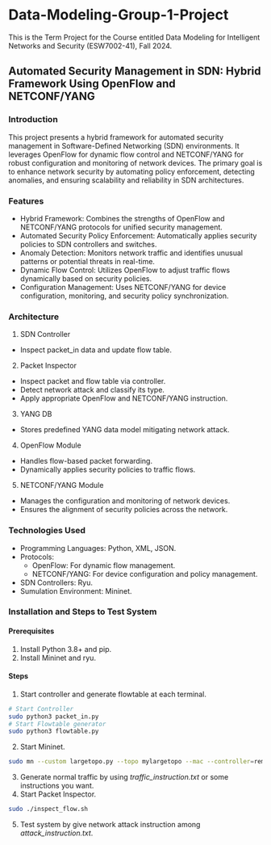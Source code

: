 # Data-Modeling-Group-1-Project
This is the Term Project for the Course entitled Data Modeling for Intelligent Networks and Security (ESW7002-41), Fall 2024.


## Automated Security Management in SDN: Hybrid Framework Using OpenFlow and NETCONF/YANG
### Introduction
This project presents a hybrid framework for automated security management in Software-Defined Networking (SDN) environments. It leverages OpenFlow for dynamic flow control and NETCONF/YANG for robust configuration and monitoring of network devices. The primary goal is to enhance network security by automating policy enforcement, detecting anomalies, and ensuring scalability and reliability in SDN architectures.

### Features
- Hybrid Framework: Combines the strengths of OpenFlow and NETCONF/YANG protocols for unified security management.
- Automated Security Policy Enforcement: Automatically applies security policies to SDN controllers and switches.
- Anomaly Detection: Monitors network traffic and identifies unusual patterns or potential threats in real-time.
- Dynamic Flow Control: Utilizes OpenFlow to adjust traffic flows dynamically based on security policies.
- Configuration Management: Uses NETCONF/YANG for device configuration, monitoring, and security policy synchronization.

### Architecture
1. SDN Controller
- Inspect packet_in data and update flow table.
2. Packet Inspector
- Inspect packet and flow table via controller.
- Detect network attack and classify its type.
- Apply appropriate OpenFlow and NETCONF/YANG instruction.
3. YANG DB
- Stores predefined YANG data model mitigating network attack.
4. OpenFlow Module
- Handles flow-based packet forwarding.
- Dynamically applies security policies to traffic flows.
5. NETCONF/YANG Module
- Manages the configuration and monitoring of network devices.
- Ensures the alignment of security policies across the network.

### Technologies Used
- Programming Languages: Python, XML, JSON.
- Protocols:
  - OpenFlow: For dynamic flow management.
  - NETCONF/YANG: For device configuration and policy management.
- SDN Controllers: Ryu.
- Sumulation Environment: Mininet.

### Installation and Steps to Test System
#### Prerequisites
1. Install Python 3.8+ and pip.
2. Install Mininet and ryu.
#### Steps
1. Start controller and generate flowtable at each terminal.
```bash
# Start Controller
sudo python3 packet_in.py
# Start Flowtable generator
sudo python3 flowtable.py
```
2. Start Mininet.
```bash
sudo mn --custom largetopo.py --topo mylargetopo --mac --controller=remote,ip=127.0.0.1,port=6653 --switch=ovsk,protocols=OpenFlow13
```
3. Generate normal traffic by using _traffic_instruction.txt_ or some instructions you want.
4. Start Packet Inspector.
```bash
sudo ./inspect_flow.sh
```
5. Test system by give network attack instruction among _attack_instruction.txt_.



